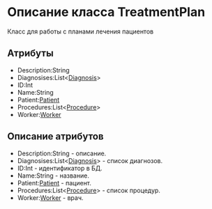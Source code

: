 # Описание класса TreatmentPlan
Класс для работы с планами лечения пациентов

## Атрибуты

* Description:String
* Diagnosises:List<[Diagnosis](https://github.com/gogganesko/Orho/blob/master/docs/Diagnosis.md "объект класса Diagnosis")>
* ID:Int
* Name:String
* Patient:[Patient](https://github.com/gogganesko/Orho/blob/master/docs/Patient.md "объект класса Patient")
* Procedures:List<[Procedure](https://github.com/gogganesko/Orho/blob/master/docs/Procedure.md "объект класса Procedure")>
* Worker:[Worker](https://github.com/gogganesko/Orho/blob/master/docs/Worker.md "объект класса Worker")

## Описание атрибутов

* Description:String - описание.
* Diagnosises:List<[Diagnosis](https://github.com/gogganesko/Orho/blob/master/docs/Diagnosis.md "объект класса Diagnosis")> - список диагнозов.
* ID:Int - идентификатор в БД.
* Name:String - название.
* Patient:[Patient](https://github.com/gogganesko/Orho/blob/master/docs/Patient.md "объект класса Patient") - пациент.
* Procedures:List<[Procedure](https://github.com/gogganesko/Orho/blob/master/docs/Procedure.md "объект класса Procedure")> - список процедур.
* Worker:[Worker](https://github.com/gogganesko/Orho/blob/master/docs/Worker.md "объект класса Worker") - врач.